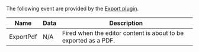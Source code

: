 The following event are provided by the [Export plugin]({{site.baseurl}}/plugins-ref/premium/export/).

| Name                  | Data                  | Description                                                                    |
| --------------------- | --------------------- | ------------------------------------------------------------------------------ |
| ExportPdf    | N/A    | Fired when the editor content is about to be exported as a PDF.               |